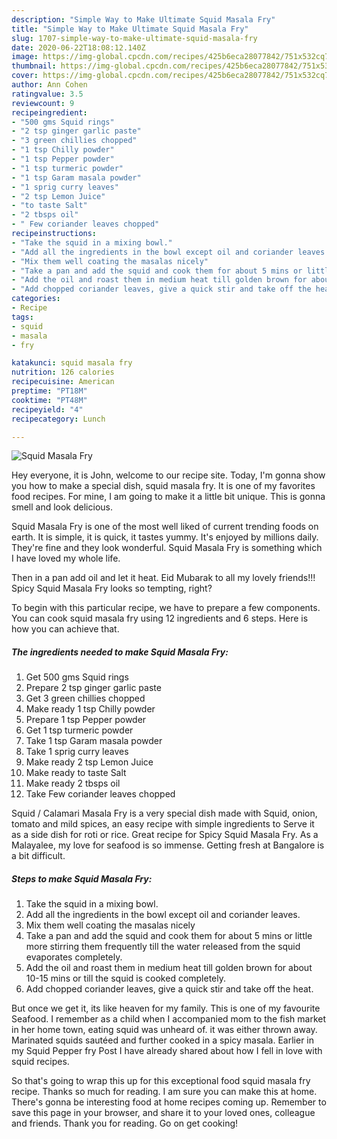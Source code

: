 ```yaml
---
description: "Simple Way to Make Ultimate Squid Masala Fry"
title: "Simple Way to Make Ultimate Squid Masala Fry"
slug: 1707-simple-way-to-make-ultimate-squid-masala-fry
date: 2020-06-22T18:08:12.140Z
image: https://img-global.cpcdn.com/recipes/425b6eca28077842/751x532cq70/squid-masala-fry-recipe-main-photo.jpg
thumbnail: https://img-global.cpcdn.com/recipes/425b6eca28077842/751x532cq70/squid-masala-fry-recipe-main-photo.jpg
cover: https://img-global.cpcdn.com/recipes/425b6eca28077842/751x532cq70/squid-masala-fry-recipe-main-photo.jpg
author: Ann Cohen
ratingvalue: 3.5
reviewcount: 9
recipeingredient:
- "500 gms Squid rings"
- "2 tsp ginger garlic paste"
- "3 green chillies chopped"
- "1 tsp Chilly powder"
- "1 tsp Pepper powder"
- "1 tsp turmeric powder"
- "1 tsp Garam masala powder"
- "1 sprig curry leaves"
- "2 tsp Lemon Juice"
- "to taste Salt"
- "2 tbsps oil"
- " Few coriander leaves chopped"
recipeinstructions:
- "Take the squid in a mixing bowl."
- "Add all the ingredients in the bowl except oil and coriander leaves."
- "Mix them well coating the masalas nicely"
- "Take a pan and add the squid and cook them for about 5 mins or little more stirring them frequently till the water released from the squid evaporates completely."
- "Add the oil and roast them in medium heat till golden brown for about 10-15 mins or till the squid is cooked completely."
- "Add chopped coriander leaves, give a quick stir and take off the heat."
categories:
- Recipe
tags:
- squid
- masala
- fry

katakunci: squid masala fry 
nutrition: 126 calories
recipecuisine: American
preptime: "PT18M"
cooktime: "PT48M"
recipeyield: "4"
recipecategory: Lunch

---
```



![Squid Masala Fry](https://img-global.cpcdn.com/recipes/425b6eca28077842/751x532cq70/squid-masala-fry-recipe-main-photo.jpg)

Hey everyone, it is John, welcome to our recipe site. Today, I'm gonna show you how to make a special dish, squid masala fry. It is one of my favorites food recipes. For mine, I am going to make it a little bit unique. This is gonna smell and look delicious.

Squid Masala Fry is one of the most well liked of current trending foods on earth. It is simple, it is quick, it tastes yummy. It's enjoyed by millions daily. They're fine and they look wonderful. Squid Masala Fry is something which I have loved my whole life.

Then in a pan add oil and let it heat. Eid Mubarak to all my lovely friends!!! Spicy Squid Masala Fry looks so tempting, right?


To begin with this particular recipe, we have to prepare a few components. You can cook squid masala fry using 12 ingredients and 6 steps. Here is how you can achieve that.

<!--inarticleads1-->

##### The ingredients needed to make Squid Masala Fry:

1. Get 500 gms Squid rings
1. Prepare 2 tsp ginger garlic paste
1. Get 3 green chillies chopped
1. Make ready 1 tsp Chilly powder
1. Prepare 1 tsp Pepper powder
1. Get 1 tsp turmeric powder
1. Take 1 tsp Garam masala powder
1. Take 1 sprig curry leaves
1. Make ready 2 tsp Lemon Juice
1. Make ready to taste Salt
1. Make ready 2 tbsps oil
1. Take  Few coriander leaves chopped


Squid / Calamari Masala Fry is a very special dish made with Squid, onion, tomato and mild spices, an easy recipe with simple ingredients to Serve it as a side dish for roti or rice. Great recipe for Spicy Squid Masala Fry. As a Malayalee, my love for seafood is so immense. Getting fresh at Bangalore is a bit difficult. 

<!--inarticleads2-->

##### Steps to make Squid Masala Fry:

1. Take the squid in a mixing bowl.
1. Add all the ingredients in the bowl except oil and coriander leaves.
1. Mix them well coating the masalas nicely
1. Take a pan and add the squid and cook them for about 5 mins or little more stirring them frequently till the water released from the squid evaporates completely.
1. Add the oil and roast them in medium heat till golden brown for about 10-15 mins or till the squid is cooked completely.
1. Add chopped coriander leaves, give a quick stir and take off the heat.


But once we get it, its like heaven for my family. This is one of my favourite Seafood. I remember as a child when I accompanied mom to the fish market in her home town, eating squid was unheard of. it was either thrown away. Marinated squids sautéed and further cooked in a spicy masala. Earlier in my Squid Pepper fry Post I have already shared about how I fell in love with squid recipes. 

So that's going to wrap this up for this exceptional food squid masala fry recipe. Thanks so much for reading. I am sure you can make this at home. There's gonna be interesting food at home recipes coming up. Remember to save this page in your browser, and share it to your loved ones, colleague and friends. Thank you for reading. Go on get cooking!
